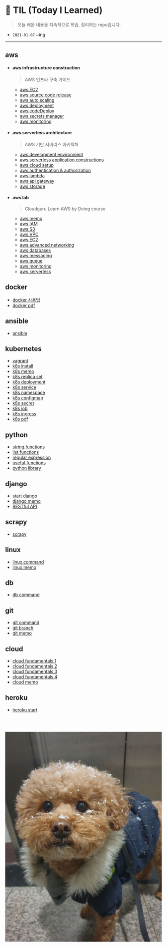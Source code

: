 # 📝 TIL (Today I Learned)

>  오늘 배운 내용을 지속적으로 학습, 정리하는 repo입니다.

- `2021-01-07` ~ing

---

## aws

- #### aws infrastructure construction

  > AWS 인프라 구축 가이드

  - <a href = "https://github.com/1yangsh/TIL/blob/master/aws/aws-server-deployment/1-aws-ec2.md">aws EC2</a>
  - <a href = "https://github.com/1yangsh/TIL/blob/master/aws/aws-server-deployment/2-aws-%EC%86%8C%EC%8A%A4%EC%BD%94%EB%93%9C%EB%B0%B0%ED%8F%AC.md">aws source code release</a>
  - <a href = "https://github.com/1yangsh/TIL/blob/master/aws/aws-server-deployment/3-aws-autoScaling.md">aws auto scaling</a>
  - <a href = "https://github.com/1yangsh/TIL/blob/master/aws/aws-server-deployment/5-aws-deployment.md">aws deployment</a>
  - <a href = "https://github.com/1yangsh/TIL/blob/master/aws/aws-server-deployment/6-aws-codeDeploy.md">aws codeDeploy</a>
  - <a href = "https://github.com/1yangsh/TIL/blob/master/aws/aws-server-deployment/7-aws-secrets-manager.md">aws secrets manager</a>
  - <a href = "https://github.com/1yangsh/TIL/blob/master/aws/aws-server-deployment/8-aws-monitoring.md">aws monitoring</a>

- #### aws serverless architecture

  > AWS 기반 서버리스 아키텍쳐

  - <a href = "https://github.com/1yangsh/TIL/blob/master/aws/aws-serverless-architecture/development-environment.md">aws development environment</a>
  - <a href = "https://github.com/1yangsh/TIL/blob/master/aws/aws-serverless-architecture/3-serverless-application-constructions.md">aws serverless application constructions</a>
  - <a href = "https://github.com/1yangsh/TIL/blob/master/aws/aws-serverless-architecture/4-cloud-setup.md">aws cloud setup</a>
  - <a href = "https://github.com/1yangsh/TIL/blob/master/aws/aws-serverless-architecture/5-authentication-authorization.md">aws authentication & authorization</a>
  - <a href = "https://github.com/1yangsh/TIL/blob/master/aws/aws-serverless-architecture/6-lambda.md">aws lambda</a>
  - <a href = "https://github.com/1yangsh/TIL/blob/master/aws/aws-serverless-architecture/7-api-gateway.md">aws api gateway</a>
  - <a href = "https://github.com/1yangsh/TIL/blob/master/aws/aws-serverless-architecture/8-storage.md">aws storage</a>
  
- #### aws lab

  > Cloudguru Learn AWS by Doing course

  - <a href = "https://github.com/1yangsh/TIL/blob/master/aws/aws-lab/aws-memo.md">aws memo</a>
  - <a href = "https://github.com/1yangsh/TIL/blob/master/aws/aws-lab/aws-IAM.md">aws IAM</a>
  - <a href = "https://github.com/1yangsh/TIL/blob/master/aws/aws-lab/aws-S3.md">aws S3</a>
  - <a href = "https://github.com/1yangsh/TIL/blob/master/aws/aws-lab/aws-vpc.md">aws VPC</a>
  - <a href = "https://github.com/1yangsh/TIL/blob/master/aws/aws-lab/aws-EC2.md">aws EC2</a>
  - <a href = "https://github.com/1yangsh/TIL/blob/master/aws/aws-lab/aws-advanced-networking.md">aws advanced networking</a>
  - <a href = "https://github.com/1yangsh/TIL/blob/master/aws/aws-lab/aws-databases.md">aws databases</a>
  - <a href = "https://github.com/1yangsh/TIL/blob/master/aws/aws-lab/aws-messaging.md">aws messaging</a>
  - <a href = "https://github.com/1yangsh/TIL/blob/master/aws/aws-lab/aws-queue.md">aws queue</a>
  - <a href = "https://github.com/1yangsh/TIL/blob/master/aws/aws-lab/aws-monitoring.md">aws monitoring</a>
  - <a href = "https://github.com/1yangsh/TIL/blob/master/aws/aws-lab/aws-serverless.md">aws serverless</a>

## docker

- <a href = "https://github.com/1yangsh/TIL/blob/master/docker/docker.md">docker  사용법</a>
- <a href = "https://github.com/1yangsh/TIL/blob/master/pdf/3.Docker.pdf">docker  pdf</a>

## ansible

- <a href = "https://github.com/1yangsh/TIL/blob/master/daily/ansible.md">ansible</a>

## kubernetes

- <a href = "https://github.com/1yangsh/TIL/blob/master/kubernetes/vagrant.md">vagrant</a>
- <a href = "https://github.com/1yangsh/TIL/blob/master/kubernetes/kubernetes_install.md">k8s install</a>
- <a href = "https://github.com/1yangsh/TIL/blob/master/kubernetes/kubernetes.md">k8s memo</a>
- <a href = "https://github.com/1yangsh/TIL/blob/master/kubernetes/k8s-replicaset.md">k8s replica set</a>
- <a href = "https://github.com/1yangsh/TIL/blob/master/kubernetes/k8s-deployment.md">k8s deployment</a>
- <a href = "https://github.com/1yangsh/TIL/blob/master/kubernetes/k8s-service.md">k8s service</a>
- <a href = "https://github.com/1yangsh/TIL/blob/master/kubernetes/k8s-namespace.md">k8s namespace</a>
- <a href = "https://github.com/1yangsh/TIL/blob/master/kubernetes/k8s-configmap.md">k8s configmap</a>
- <a href = "https://github.com/1yangsh/TIL/blob/master/kubernetes/k8s-secret.md">k8s secret</a>
- <a href = "https://github.com/1yangsh/TIL/blob/master/kubernetes/k8s-job.md">k8s job</a>
- <a href = "https://github.com/1yangsh/TIL/blob/master/kubernetes/k8s-ingress.md">k8s ingress</a>
- <a href = "https://github.com/1yangsh/TIL/blob/master/pdf/4.Kubernetes.pdf">k8s pdf</a>

## python

- <a href = "https://github.com/1yangsh/TIL/blob/master/python/python-string-function.md">string functions</a>
- <a href = "https://github.com/1yangsh/TIL/blob/master/python/python-list-function.md">list functions</a>
- <a href = "https://github.com/1yangsh/TIL/blob/master/python/regular-expression.md">regular expression</a>
- <a href = "https://github.com/1yangsh/TIL/blob/master/python/useful-functions.md">useful functions</a>
- <a href = "https://github.com/1yangsh/TIL/blob/master/python/useful-library.md">python library</a>

## django

- <a href = "https://github.com/1yangsh/TIL/blob/master/django/django_start.md">start django</a>
- <a href = "https://github.com/1yangsh/TIL/blob/master/django/django_memo.md">django memo</a>
- <a href = "https://github.com/1yangsh/TIL/blob/master/django/django_REST_framework.md">RESTful API</a>

## scrapy

- <a href = "https://github.com/1yangsh/TIL/blob/master/daily/scrapy.md">scrapy</a>

## linux

- <a href = "https://github.com/1yangsh/TIL/blob/master/linux/linux-command.md">linux command</a>
- <a href = "https://github.com/1yangsh/TIL/blob/master/linux/linux-memo.md">linux memo</a>

## db

- <a href = "https://github.com/1yangsh/TIL/blob/master/db/db-command.md">db command</a>

## git

- <a href = "https://github.com/1yangsh/TIL/blob/master/git/git-command.md">git command</a>
- <a href = "https://github.com/1yangsh/TIL/blob/master/git/git-branch.md">git branch</a>
- <a href = "https://github.com/1yangsh/TIL/blob/master/git/git-memo.md">git memo</a>

## cloud

- <a href = "https://github.com/1yangsh/TIL/blob/master/cloud/cloud-fundamental.md">cloud fundamentals 1</a>
- <a href = "https://github.com/1yangsh/TIL/blob/master/cloud/cloud-chap2.md">cloud fundamentals 2</a>
- <a href = "https://github.com/1yangsh/TIL/blob/master/cloud/cloud-chap3.md">cloud fundamentals 3</a>
- <a href = "https://github.com/1yangsh/TIL/blob/master/cloud/cloud-chap6.md">cloud fundamentals 4</a>
- <a href = "https://github.com/1yangsh/TIL/blob/master/cloud/cloud-memo.md">cloud memo</a>

## heroku

- <a href = "https://github.com/1yangsh/TIL/blob/master/cloud/heroku-start.md">heroku start</a>

<br/>

<br/>

![KakaoTalk_20210107_155254608_03](README.assets/KakaoTalk_20210107_155254608_03.jpg)